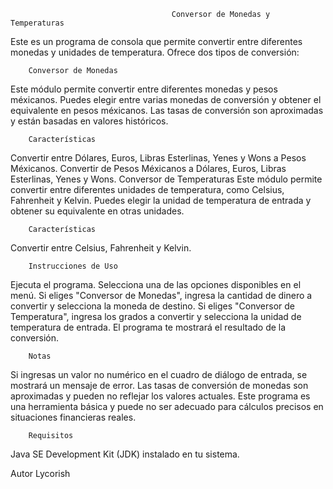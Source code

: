                                         Conversor de Monedas y Temperaturas

Este es un programa de consola que permite convertir entre diferentes monedas y unidades de temperatura. Ofrece dos tipos de conversión:

        Conversor de Monedas


Este módulo permite convertir entre diferentes monedas y pesos méxicanos. Puedes elegir entre varias monedas de conversión y obtener el equivalente en pesos méxicanos. Las tasas de conversión son aproximadas y están basadas en valores históricos.

        Características

Convertir entre Dólares, Euros, Libras Esterlinas, Yenes y Wons a Pesos Méxicanos.
Convertir de Pesos Méxicanos a Dólares, Euros, Libras Esterlinas, Yenes y Wons.
Conversor de Temperaturas
Este módulo permite convertir entre diferentes unidades de temperatura, como Celsius, Fahrenheit y Kelvin. Puedes elegir la unidad de temperatura de entrada y obtener su equivalente en otras unidades.

        Características

Convertir entre Celsius, Fahrenheit y Kelvin.

        Instrucciones de Uso

Ejecuta el programa.
Selecciona una de las opciones disponibles en el menú.
Si eliges "Conversor de Monedas", ingresa la cantidad de dinero a convertir y selecciona la moneda de destino.
Si eliges "Conversor de Temperatura", ingresa los grados a convertir y selecciona la unidad de temperatura de entrada.
El programa te mostrará el resultado de la conversión.

        Notas

Si ingresas un valor no numérico en el cuadro de diálogo de entrada, se mostrará un mensaje de error.
Las tasas de conversión de monedas son aproximadas y pueden no reflejar los valores actuales.
Este programa es una herramienta básica y puede no ser adecuado para cálculos precisos en situaciones financieras reales.

        Requisitos


Java SE Development Kit (JDK) instalado en tu sistema.

Autor
Lycorish
